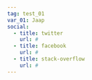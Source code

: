```yaml
---
tag: test_01
var_01: Jaap 
social:
  - title: twitter
    url: #
  - title: facebook
    url: #
  - title: stack-overflow
    url: #
---
```

